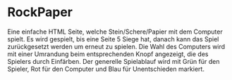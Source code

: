 # RockPaper

Eine einfache HTML Seite, welche Stein/Schere/Papier mit dem Computer spielt.
Es wird gespielt, bis eine Seite 5 Siege hat, danach kann das Spiel zurückgesetzt werden um erneut zu spielen.
Die Wahl des Computers wird mit einer Umrandung beim entsprechenden Knopf angezeigt, die des Spielers durch Einfärben.
Der generelle Spielablauf wird mit Grün für den Spieler,
Rot für den Computer und Blau für Unentschieden markiert.
